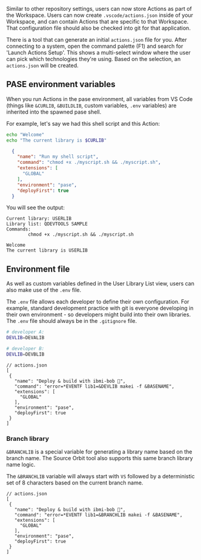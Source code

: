 Similar to other repository settings, users can now store Actions as part of the Workspace. Users can now create `.vscode/actions.json` inside of your Workspace, and can contain Actions that are specific to that Workspace. That configuration file should also be checked into git for that application.

There is a tool that can generate an initial `actions.json` file for you. After connecting to a system, open the command palette (F1) and search for 'Launch Actions Setup'. This shows a multi-select window where the user can pick which technologies they're using. Based on the selection, an `actions.json` will be created.

## PASE environment variables

When you run Actions in the pase environment, all variables from VS Code (things like `&CURLIB`, `&BUILDLIB`, custom variables, `.env` variables) are inherited into the spawned pase shell.

For example, let's say we had this shell script and this Action:

```sh
echo "Welcome"
echo "The current library is $CURLIB"
```

```json
  {
    "name": "Run my shell script",
    "command": "chmod +x ./myscript.sh && ./myscript.sh",
    "extensions": [
      "GLOBAL"
    ],
    "environment": "pase",
    "deployFirst": true
  }
```

You will see the output:

```
Current library: USERLIB
Library list: QDEVTOOLS SAMPLE
Commands:
		chmod +x ./myscript.sh && ./myscript.sh

Welcome
The current library is USERLIB
```

## Environment file

As well as custom variables defined in the User Library List view, users can also make use of the `.env` file.

The `.env` file allows each developer to define their own configuration. For example, standard development practice with git is everyone developing in their own environment - so developers might build into their own libraries. The `.env` file should always be in the `.gitignore` file.

```sh
# developer A:
DEVLIB=DEVALIB
```

```sh
# developer B:
DEVLIB=DEVBLIB
```

```jsonc
// actions.json
[
 {
   "name": "Deploy & build with ibmi-bob 🔨",
   "command": "error=*EVENTF lib1=&DEVLIB makei -f &BASENAME",
   "extensions": [
     "GLOBAL"
   ],
   "environment": "pase",
   "deployFirst": true
 }
]
```

### Branch library

`&BRANCHLIB` is a special variable for generating a library name based on the branch name. The Source Orbit tool also supports this same branch library name logic.

The `&BRANCHLIB` variable will always start with `VS` followed by a deterministic set of 8 characters based on the current branch name.

```jsonc
// actions.json
[
 {
   "name": "Deploy & build with ibmi-bob 🔨",
   "command": "error=*EVENTF lib1=&BRANCHLIB makei -f &BASENAME",
   "extensions": [
     "GLOBAL"
   ],
   "environment": "pase",
   "deployFirst": true
 }
]
```